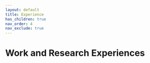 ```yaml
---
layout: default
title: Experience
has_children: true
nav_order: 4
nav_exclude: true
---
```

# Work and Research Experiences
